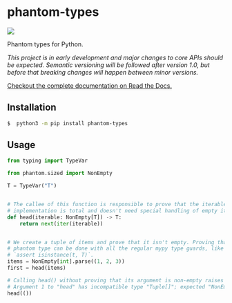 # phantom-types

[![](https://github.com/antonagestam/phantom-types/workflows/CI/badge.svg)](https://github.com/antonagestam/phantom-types/actions?query=workflow%3ACI)


Phantom types for Python.

_This project is in early development and major changes to core APIs should be expected.
Semantic versioning will be followed after version 1.0, but before that breaking changes
will happen between minor versions._

[Checkout the complete documentation on Read the Docs.](https://phantom-types.readthedocs.io/en/stable/)

## Installation

```bash
$  python3 -m pip install phantom-types
```

## Usage

```python
from typing import TypeVar

from phantom.sized import NonEmpty

T = TypeVar("T")


# The callee of this function is responsible to prove that the iterable isn't empty. The
# implementation is total and doesn't need special handling of empty iterables.
def head(iterable: NonEmpty[T]) -> T:
    return next(iter(iterable))


# We create a tuple of items and prove that it isn't empty. Proving that a value is of a
# phantom type can be done with all the regular mypy type guards, like
# `assert isinstance(t, T)`.
items = NonEmpty[int].parse((1, 2, 3))
first = head(items)

# Calling head() without proving that its argument is non-empty raises a type error:
# Argument 1 to "head" has incompatible type "Tuple[]"; expected "NonEmpty[<nothing>]"
head(())
```
